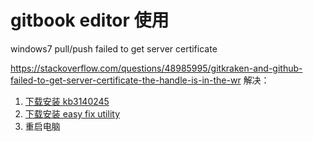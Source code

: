 
# gitbook editor 使用


windows7 pull/push failed to get server certificate

https://stackoverflow.com/questions/48985995/gitkraken-and-github-failed-to-get-server-certificate-the-handle-is-in-the-wr
解决：

1. [下载安装 kb3140245](http://www.catalog.update.microsoft.com/search.aspx?q=kb3140245) 
2. [下载安装 easy fix utility](https://support.microsoft.com/en-us/help/3140245/update-to-enable-tls-1-1-and-tls-1-2-as-a-default-secure-protocols-in#easy)
3. 重启电脑

